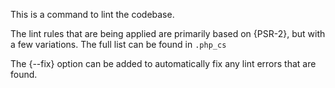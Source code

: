This is a command to lint the codebase.

The lint rules that are being applied are primarily based on
{PSR-2}, but with a few variations.
The full list can be found in `.php_cs`

The {--fix} option can be added to automatically fix any lint
errors that are found.
